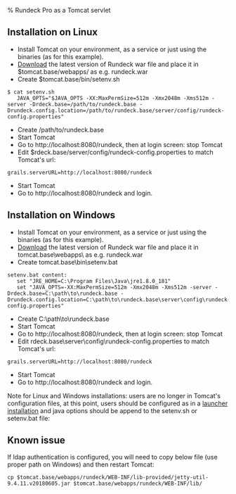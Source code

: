 % Rundeck Pro as a Tomcat servlet

## Installation on Linux

<!---
Originals:

http://support.rundeck.com/customer/en/portal/articles/2798971-install-rundeck-pro-with-tomcat-on-linux
http://support.rundeck.com/customer/en/portal/articles/1817834-install-rundeck-pro-as-a-war-tomcat-on-windows
http://support.rundeck.com/customer/en/portal/articles/2471602-upgrade-rundeck-pro-as-a-war-tomcat-
http://support.rundeck.com/customer/en/portal/articles/2799547-enable-ssl-tomcat
http://support.rundeck.com/customer/en/portal/articles/2539313-jndi-custom-settings-on-tomcat)


Should these be part of the OSS docs?

http://support.rundeck.com/customer/en/portal/articles/2433205-configuring-tomcat-for-ldaps
http://support.rundeck.com/customer/en/portal/articles/2859551-authentication-with-ad-or-ldap-on-tomcat

--->

* Install Tomcat on your environment, as a service or just using the binaries (as for this example).
* [Download](https://rundeck.org/downloads.html) the latest version of Rundeck war file and place it in $tomcat.base/webapps/ as e.g. rundeck.war
* Create $tomcat.base/bin/setenv.sh

```
$ cat setenv.sh
   JAVA_OPTS="$JAVA_OPTS -XX:MaxPermSize=512m -Xmx2048m -Xms512m -server -Drdeck.base=/path/to/rundeck.base -Drundeck.config.location=/path/to/rundeck.base/server/config/rundeck-config.properties"
```

* Create /path/to/rundeck.base
* Start Tomcat
* Go to http://localhost:8080/rundeck, then at login screen: stop Tomcat
* Edit $rdeck.base/server/config/rundeck-config.properties to match Tomcat's url:

```
grails.serverURL=http://localhost:8080/rundeck
```

* Start Tomcat
* Go to http://localhost:8080/rundeck and login.


## Installation on Windows

* Install Tomcat on your environment, as a service or just using the binaries (as for this example).
* [Download](https://rundeck.org/downloads.html) the latest version of Rundeck war file and place it in tomcat.base\webapps\ as e.g. rundeck.war
* Create tomcat.base\bin\setenv.bat

```
setenv.bat content:
   set "JRE_HOME=C:\Program Files\Java\jre1.8.0_181"
   set "JAVA_OPTS=-XX:MaxPermSize=512m -Xmx2048m -Xms512m -server -Drdeck.base=C:\path\to\rundeck.base -Drundeck.config.location=C:\path\to\rundeck.base\server\config\rundeck-config.properties"
```

* Create C:\path\to\rundeck.base
* Start Tomcat
* Go to http://localhost:8080/rundeck, then at login screen: stop Tomcat
* Edit rdeck.base\server\config\rundeck-config.properties to match Tomcat's url:
```
grails.serverURL=http://localhost:8080/rundeck
```
* Start Tomcat
* Go to http://localhost:8080/rundeck and login.


Note for Linux and Windows installations: users are no longer in Tomcat's configuration files, at this point, users should be configured as in a [launcher installation](https://rundeck.org/docs/administration/security/authenticating-users.html) and java options should be append to the setenv.sh or setenv.bat file:


## Known issue

If ldap authentication is configured, you will need to copy below file (use proper path on Windows) and then restart Tomcat:
```
cp $tomcat.base/webapps/rundeck/WEB-INF/lib-provided/jetty-util-9.4.11.v20180605.jar $tomcat.base/webapps/rundeck/WEB-INF/lib/
```

